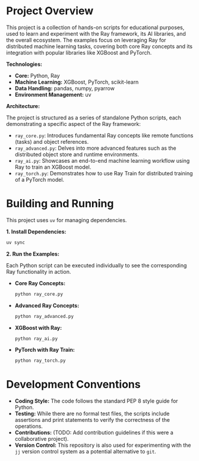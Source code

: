 # Project Overview

This project is a collection of hands-on scripts for educational purposes, used to learn and experiment with the Ray framework, its AI libraries, and the overall ecosystem. The examples focus on leveraging Ray for distributed machine learning tasks, covering both core Ray concepts and its integration with popular libraries like XGBoost and PyTorch.

**Technologies:**

- **Core:** Python, Ray
- **Machine Learning:** XGBoost, PyTorch, scikit-learn
- **Data Handling:** pandas, numpy, pyarrow
- **Environment Management:** uv

**Architecture:**

The project is structured as a series of standalone Python scripts, each demonstrating a specific aspect of the Ray framework:

- `ray_core.py`: Introduces fundamental Ray concepts like remote functions (tasks) and object references.
- `ray_advanced.py`: Delves into more advanced features such as the distributed object store and runtime environments.
- `ray_ai.py`: Showcases an end-to-end machine learning workflow using Ray to train an XGBoost model.
- `ray_torch.py`: Demonstrates how to use Ray Train for distributed training of a PyTorch model.

# Building and Running

This project uses `uv` for managing dependencies.

**1. Install Dependencies:**

```bash
uv sync
```

**2. Run the Examples:**

Each Python script can be executed individually to see the corresponding Ray functionality in action.

- **Core Ray Concepts:**

  ```bash
  python ray_core.py
  ```

- **Advanced Ray Concepts:**

  ```bash
  python ray_advanced.py
  ```

- **XGBoost with Ray:**

  ```bash
  python ray_ai.py
  ```

- **PyTorch with Ray Train:**

  ```bash
  python ray_torch.py
  ```

# Development Conventions

- **Coding Style:** The code follows the standard PEP 8 style guide for Python.
- **Testing:** While there are no formal test files, the scripts include assertions and print statements to verify the correctness of the operations.
- **Contributions:** (TODO: Add contribution guidelines if this were a collaborative project).
- **Version Control:** This repository is also used for experimenting with the `jj` version control system as a potential alternative to `git`.

